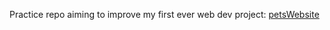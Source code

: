 Practice repo aiming to improve my first ever web dev project: [petsWebsite](https://github.com/huy2272/petsWebsite) 
